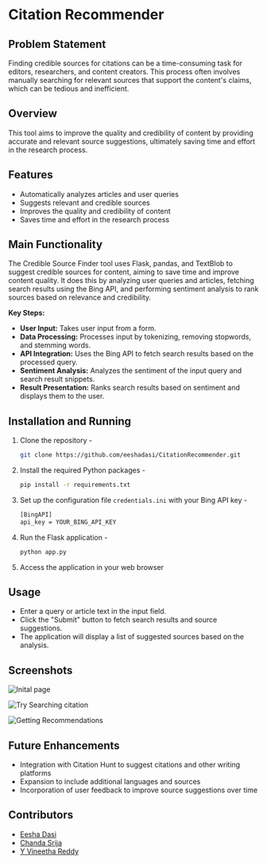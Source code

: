 # Citation Recommender

## Problem Statement
Finding credible sources for citations can be a time-consuming task for editors, researchers, and content creators. This process often involves manually searching for relevant sources that support the content's claims, which can be tedious and inefficient.

##  Overview
This tool aims to improve the quality and credibility of content by providing accurate and relevant source suggestions, ultimately saving time and effort in the research process.

## Features
- Automatically analyzes articles and user queries
- Suggests relevant and credible sources
- Improves the quality and credibility of content
- Saves time and effort in the research process

## Main Functionality
The Credible Source Finder tool uses Flask, pandas, and TextBlob to suggest credible sources for content, aiming to save time and improve content quality. It does this by analyzing user queries and articles, fetching search results using the Bing API, and performing sentiment analysis to rank sources based on relevance and credibility.

**Key Steps:**
- **User Input:** Takes user input from a form.
- **Data Processing:** Processes input by tokenizing, removing stopwords, and stemming words.
- **API Integration:** Uses the Bing API to fetch search results based on the processed query.
- **Sentiment Analysis:** Analyzes the sentiment of the input query and search result snippets.
- **Result Presentation:** Ranks search results based on sentiment and displays them to the user.




## Installation and Running
1. Clone the repository -
    ```bash
    git clone https://github.com/eeshadasi/CitationRecommender.git
    ```
2. Install the required Python packages -

    ```bash
    pip install -r requirements.txt
    ```
3. Set up the configuration file `credentials.ini` with your Bing API key - 
    ```bash
    [BingAPI]
    api_key = YOUR_BING_API_KEY
    ```
4. Run the Flask application -
    ```bash
    python app.py
    ```
5. Access the application in your web browser

## Usage
- Enter a query or article text in the input field.
- Click the "Submit" button to fetch search results and source suggestions.
- The application will display a list of suggested sources based on the analysis.

## Screenshots
![Inital page](https://drive.google.com/uc?export=view&id=1zzhM_f9EbkbS37IW4fIRZrLjxv-NmSdM)

![Try Searching citation](https://drive.google.com/uc?export=view&id=1y5HQbuMx80gG-pdTFFG7Z1wksPdcwF8l)

![Getting Recommendations](https://drive.google.com/uc?export=view&id=1MzUr4zir9C5W7sbj2oebe6nXrRnAnHU_)

## Future Enhancements
- Integration with Citation Hunt to suggest citations and other writing platforms
- Expansion to include additional languages and sources
- Incorporation of user feedback to improve source suggestions over time

## Contributors
- [Eesha Dasi](https://github.com/eeshadasi)
- [Chanda Srija](https://github.com/SrijaC2)
- [Y Vineetha Reddy](https://github.com/vineethayasa)
